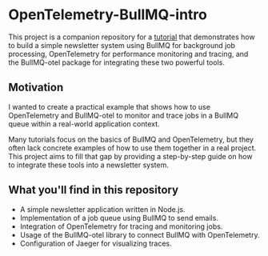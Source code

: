 # OpenTelemetry-BullMQ-intro
This project is a companion repository for a [tutorial](https://blog.taskforce.sh/how-to-integrate-bullmqs-telemetry-on-a-newsletters-subscription-application-2/) that demonstrates how to build a simple newsletter system using BullMQ for background job processing, OpenTelemetry for performance monitoring and tracing, and the BullMQ-otel package for integrating these two powerful tools.

## Motivation
I wanted to create a practical example that shows how to use OpenTelemetry and BullMQ-otel to monitor and trace jobs in a BullMQ queue within a real-world application context.

Many tutorials focus on the basics of BullMQ and OpenTelemetry, but they often lack concrete examples of how to use them together in a real project. This project aims to fill that gap by providing a step-by-step guide on how to integrate these tools into a newsletter system.

## What you'll find in this repository
- A simple newsletter application written in Node.js.
- Implementation of a job queue using BullMQ to send emails.
- Integration of OpenTelemetry for tracing and monitoring jobs.
- Usage of the BullMQ-otel library to connect BullMQ with OpenTelemetry.
- Configuration of Jaeger for visualizing traces.